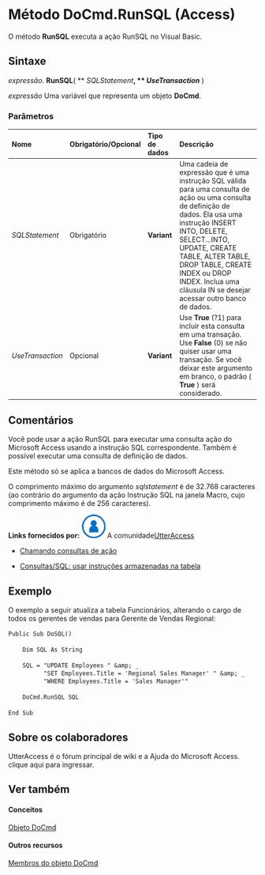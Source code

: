 
# Método DoCmd.RunSQL (Access)

O método  **RunSQL** executa a ação RunSQL no Visual Basic.


## Sintaxe

 _expressão_. **RunSQL**( ** _SQLStatement_**, ** _UseTransaction_** )

 _expressão_ Uma variável que representa um objeto **DoCmd**.


### Parâmetros



|**Nome**|**Obrigatório/Opcional**|**Tipo de dados**|**Descrição**|
|:-----|:-----|:-----|:-----|
| _SQLStatement_|Obrigatório|**Variant**|Uma cadeia de expressão que é uma instrução SQL válida para uma consulta de ação ou uma consulta de definição de dados. Ela usa uma instrução INSERT INTO, DELETE, SELECT...INTO, UPDATE, CREATE TABLE, ALTER TABLE, DROP TABLE, CREATE INDEX ou DROP INDEX. Inclua uma cláusula IN se desejar acessar outro banco de dados.|
| _UseTransaction_|Opcional|**Variant**|Use  **True** (?1) para incluir esta consulta em uma transação. Use **False** (0) se não quiser usar uma transação. Se você deixar este argumento em branco, o padrão ( **True** ) será considerado.|

## Comentários

Você pode usar a ação RunSQL para executar uma consulta ação do Microsoft Access usando a instrução SQL correspondente. Também é possível executar uma consulta de definição de dados.

Este método só se aplica a bancos de dados do Microsoft Access.

O comprimento máximo do argumento  _sqlstatement_ é de 32.768 caracteres (ao contrário do argumento da ação Instrução SQL na janela Macro, cujo comprimento máximo é de 256 caracteres).

 **Links fornecidos por:**
![Ícone de Membro da Comunidade](images/8b9774c4-6c97-470e-b3a2-56d8f786444c.png) A comunidade[UtterAccess](http://www.utteraccess.com)


- [Chamando consultas de ação](http://www.utteraccess.com/wiki/index.php/Calling_Action_Queries)
    
- [Consultas/SQL: usar instruções armazenadas na tabela](http://www.utteraccess.com/wiki/index.php/Queries/SQL:_Use_Statements_Stored_in_Table)
    

## Exemplo

O exemplo a seguir atualiza a tabela Funcionários, alterando o cargo de todos os gerentes de vendas para Gerente de Vendas Regional:


```
Public Sub DoSQL() 
 
    Dim SQL As String 
     
    SQL = "UPDATE Employees " &amp; _ 
          "SET Employees.Title = 'Regional Sales Manager' " &amp; _ 
          "WHERE Employees.Title = 'Sales Manager'" 
 
    DoCmd.RunSQL SQL 
     
End Sub
```


## Sobre os colaboradores
<a name="AboutContributors"> </a>

UtterAccess é o fórum principal de wiki e a Ajuda do Microsoft Access. clique aqui para ingressar.


## Ver também
<a name="AboutContributors"> </a>


#### Conceitos


[Objeto DoCmd](3ce44cca-9979-0a1e-9787-079a52ce528f.md)
#### Outros recursos


[Membros do objeto DoCmd](3e7ade9e-86e4-0751-188b-5d31c9101651.md)